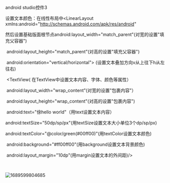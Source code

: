 android studio控件3

设置文本颜色：在线性布局中<LinearLayout  xmlns:android="http://schemas.android.com/apk/res/android"                                                 

​                          然后设置基础版面根节点android:layout_width="match_parent"(对宽的设置"填充父容器")

​                                                                  android:layout_height="match_parent"(对高的设置"填充父容器") 

​                                                                  android:orientation="vertical/horizontal">  (设置文本叠加方向v从上往下h从左往右)                      

​                        <TextView( 在TextView中设置文本内容、字体、颜色等属性）

​                                                       android:layout_width="wrap_content"(对宽的设置"包裹内容"）

​                                                       android:layout_height="wrap_content"(对高的设置"包裹内容")

​                                                        android:text="俆hello world"（用text设置文本内容）

​                                                         android:textSize="50dp/sp/px"(用textSize设置文本大小单位3个dp/sp/px)

​                                                        android:textColor="@color/green(#00ff00)"(用textColor设置文本颜色)

​                                                       android:background="#ff00ff00"(用background设置文本背景颜色)

​                                                       android:layout_margin="10dp"(用margin设置文本的外间距)/>

​                                             </LinearLayout>

![1689599804685](C:\Users\徐元孜H\AppData\Roaming\Typora\typora-user-images\1689599804685.png)